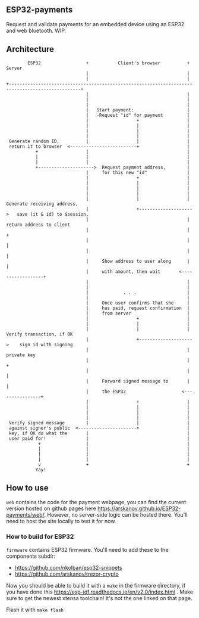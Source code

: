 ## ESP32-payments

Request and validate payments for an embedded device using an ESP32 and web bluetooth. WIP.

## Architecture
```
        ESP32                 +           Client's browser          +      Server
                              |                                     |
                              |                                     |
+-------------------------------------------------------------------------------------------------+
                              |                                     |
                              |                                     |
                              |                                     |
                              |   Start payment:                    |
                              |   -Request "id" for payment         |
                              |                  +                  |
                              |                  |                  |
                              |                  |                  |
                              |                  |                  |
 Generate random ID,          |                  |                  |
 return it to browser  <-------------------------+                  |
           +                  |                                     |
           |                  |                                     |
           |                  |                                     |
           +--------------------->  Request payment address,        |
                              |     for this new "id"               |
                              |                  +                  |
                              |                  |                  |
                              |                  |                  |
                              |                  |                  |
                              |                  |                  |     Generate receiving address,
                              |                  +-------------------->   save (it & id) to $session,
                              |                                     |     return address to client
                              |                                     |               +
                              |                                     |               |
                              |                                     |               |
                              |     Show address to user along      |               |
                              |     with amount, then wait       <------------------+
                              |                                     |
                              |                                     |
                              |             . . .                   |
                              |                                     |
                              |     Once user confirms that she     |
                              |     has paid, request confirmation  |
                              |     from server                     |
                              |                  +                  |
                              |                  |                  |
                              |                  |                  |      Verify transaction, if OK
                              |                  +-------------------->    sign id with signing
                              |                                     |      private key
                              |                                     |              +
                              |                                     |              |
                              |     Forward signed message to       |              |
                              |     the ESP32                     <----------------+
                              |                  +                  |
                              |                  |                  |
                              |                  |                  |
                              |                  |                  |
 Verify signed message        |                  |                  |
 against signer's public  <----------------------+                  |
 key, if OK do what the       |                                     |
 user paid for!               |                                     |
            +                 |                                     |
            |                 |                                     |
            |                 |                                     |
            |                 |                                     |
            v                 +                                     +
           Yay!
```


## How to use
`web` contains the code for the payment webpage, you can find the current version hosted on github pages here https://arskanov.github.io/ESP32-payments/web/. However, no server-side logic can be hosted there. You'll need to host the site locally to test it for now.

### How to build for ESP32
`firmware` contains ESP32 firmware. You'll need to add these to the components subdir:
- https://github.com/nkolban/esp32-snippets
- https://github.com/arskanov/trezor-crypto

Now you should be able to build it with a `make` in the firmware directory, if you have done this https://esp-idf.readthedocs.io/en/v2.0/index.html . Make sure to get the newest xtensa toolchain! It's not the one linked on that page.

Flash it with `make flash`
